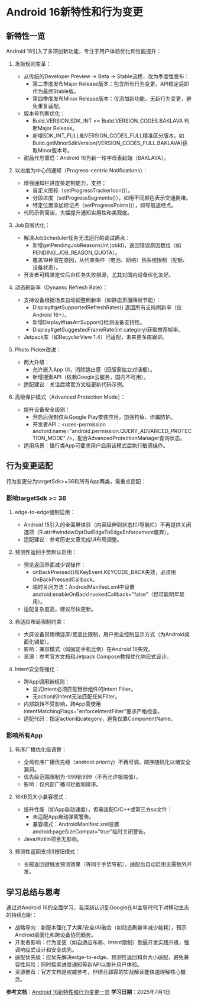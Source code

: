 # Android 16新特性和行为变更

## 新特性一览

Android 16引入了多项创新功能，专注于用户体验优化和性能提升：

1. 发版规则变革：

   - 从传统的Developer Preview -> Beta -> Stable流程，改为季度性发布：
     - 第二季度发布Major Release版本：包含所有行为变更，API稳定后即作为最终Stable版。
     - 第四季度发布Minor Release版本：仅添加新功能，无新行为变更，避免重复适配。
   - 版本号判断优化：
     - Build.VERSION.SDK_INT >= Build.VERSION_CODES.BAKLAVA 判断Major Release。
     - 新增SDK_INT_FULL和VERSION_CODES_FULL精准区分版本，如Build.getMinorSdkVersion(VERSION_CODES_FULL.BAKLAVA)获取Minor版本号。
   - 甜品代号重启：Android 16为新一轮字母表起始（BAKLAVA）。
2. 以进度为中心的通知（Progress-centric Notifications）：

   - 增强通知栏进度条定制能力，支持：
     - 自定义图标（setProgressTrackerIcon()）。
     - 分段进度（setProgressSegments()），如用不同颜色表示交通拥堵。
     - 特定位置添加标记点（setProgressPoints()），如导航途经点。
   - 代码示例简洁，大幅提升通知实用性和美观度。
3. Job自省优化：

   - 解决JobScheduler任务无法运行的调试痛点：
     - 新增getPendingJobReasons(int jobId)，返回错误原因数组（如PENDING_JOB_REASON_QUOTA）。
     - 覆盖19种潜在原因，从约束条件（电池、网络）到系统限制（配额、设备状态）。
   - 开发者可精准定位后台任务失败根源，尤其对国内设备优化友好。
4. 动态刷新率（Dynamic Refresh Rate）：

   - 支持设备根据场景自动调整刷新率（如静态页面降帧节能）：
     - Display#getSupportedRefreshRates() 返回所有支持刷新率（仅Android 16+）。
     - 新增Display#hasArrSupport()检测设备支持性。
     - Display#getSuggestedFrameRate(int category)获取推荐帧率。
   - Jetpack库（如RecyclerView 1.4）已适配，未来更多库跟进。
5. Photo Picker改进：

   - 两大升级：
     - 允许嵌入App UI，消除跳出感（旧版需独立对话框）。
     - 新增搜索API（依赖Google云服务，国内不可用）。
   - 适配建议：关注后续官方文档更新代码示例。
6. 高级保护模式（Advanced Protection Mode）：

   - 提升设备安全级别：
     - 开启后强制仅从Google Play安装应用，加强钓鱼、诈骗防护。
     - 开发者API：<uses-permission android:name=\"android.permission.QUERY_ADVANCED_PROTECTION_MODE\" />，配合AdvancedProtectionManager查询状态。
   - 适用场景：银行类App可要求用户启用该模式后执行敏感操作。

## 行为变更适配

行为变更分为targetSdk>=36和所有App两类，需重点适配：

### 影响targetSdk >= 36

1. edge-to-edge强制启用：

   - Android 15引入的全面屏体验（内容延伸到状态栏/导航栏）不再提供关闭选项（R.attr#windowOptOutEdgeToEdgeEnforcement废弃）。
   - 适配建议：参考历史文章完成UI布局调整。
2. 预测性返回手势默认启用：

   - 预览返回界面减少误操作：
     - onBackPressed()和KeyEvent.KEYCODE_BACK失效，必须用OnBackPressedCallback。
     - 临时关闭方法：AndroidManifest.xml中设置android:enableOnBackInvokedCallback=\"false\"（但可能明年禁用）。
   - 适配复杂度高，建议尽快更新。
3. 自适应布局强制约束：

   - 大屏设备禁用横竖屏/宽高比限制，用户完全控制显示方式（为Android桌面化铺垫）。
   - 影响：兼容模式（如固定手机比例）在Android 16失效。
   - 资源：参考官方文档和Jetpack Compose教程优化响应式设计。
4. Intent安全性强化：

   - 跨App调用新规则：
     - 显式Intent必须匹配目标组件的Intent Filter。
     - 无action的Intent无法匹配任何Filter。
   - 内部跳转不受影响，跨App需使用intentMatchingFlags=\"enforceIntentFilter\"要求严格检查。
   - 适配代码：指定action和category，避免仅靠ComponentName。

### 影响所有App

1. 有序广播优化级调整：

   - 全局有序广播优先级（android:priority）不再可调，顺序随机化以堵安全漏洞。
   - 优先级范围限制为-999到999（不再允许极端值）。
   - 影响：仅内部广播可拦截和排序。
2. 16KB页大小兼容模式：

   - 提升性能（如App启动速度），但需适配C/C++或第三方so文件：
     - 未适配App自动弹窗警告。
     - 兼容模式：AndroidManifest.xml设置android:pageSizeCompat=\"true\"临时关闭警告。
   - Java/Kotlin项目无影响。
3. 预测性返回支持3按钮模式：

   - 长按返回键触发预测效果（等同于手势导航），适配后自动启用无需额外开发。

## 学习总结与思考

通过对Android 16的全面学习，我深刻认识到Google在AI主导时代下对移动生态的持续创新：

- 战略导向：新版本强化了大屏/安全/AI融合（如动态刷新率减少能耗），预示Android桌面化和跨设备协同趋势。
- 开发者影响：行为变更（如自适应布局、Intent限制）倒逼开发实践升级，强调响应式设计和安全优先。
- 适配优先级：应优先解决edge-to-edge、预测性返回和页大小适配，避免兼容性风险；同时探索进度通知等新API以提升用户体验。
- 资源推荐：官方文档是权威参考，但结合郭霖的实战解读能快速理解核心概念。

**参考文档**：[Android 16新特性和行为变更一览](https://mp.weixin.qq.com/s/Ycoxad2rm2jkmQJKhrjTQQ)
**学习日期**：2025年7月1日
